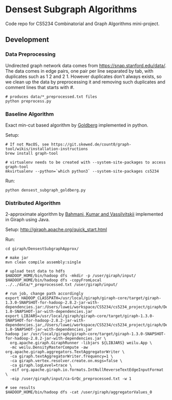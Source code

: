 # Densest Subgraph Algorithms

Code repo for CS5234 Combinatorial and Graph Algorithms mini-project.

## Development

### Data Preprocessing

Undirected graph network data comes from https://snap.stanford.edu/data/.
The data comes in edge pairs, one pair per line separated by tab,
with duplicates such as 1 2 and 2 1. However duplicates don't always exists,
so we clean up the data by preprocessing it and removing such duplicates and
comment lines that starts with #.

```
# produces data/*_preprocessed.txt files
python preprocess.py
```

### Baseline Algorithm

Exact min-cut based algorithm by [Goldberg](https://www2.eecs.berkeley.edu/Pubs/TechRpts/1984/CSD-84-171.pdf) implemented in python.

Setup:

```
# If not MacOS, see https://git.skewed.de/count0/graph-tool/wikis/installation-instructions
brew install graph-tool

# virtualenv needs to be created with --system-site-packages to access graph-tool
mkvirtualenv --python=`which python3` --system-site-packages cs5234
```

Run:

```
python densest_subgraph_goldberg.py
```

### Distributed Algorithm

2-approximate algorithm by [Bahmani, Kumar and Vassilvitskii](http://vldb.org/pvldb/vol5/p454_bahmanbahmani_vldb2012.pdf) implemented in Giraph using Java.

Setup: http://giraph.apache.org/quick_start.html

Run:

```
cd giraph/DensestSubgraphApprox/

# make jar
mvn clean compile assembly:single

# upload test data to hdfs
$HADOOP_HOME/bin/hadoop dfs -mkdir -p /user/giraph/input/
$HADOOP_HOME/bin/hadoop dfs -copyFromLocal ../../data/*_preprocessed.txt /user/giraph/input/

# run job, change path accordingly
export HADOOP_CLASSPATH=/usr/local/giraph/giraph-core/target/giraph-1.3.0-SNAPSHOT-for-hadoop-2.8.2-jar-with-dependencies.jar:/Users/luwei/workspace/CS5234/cs5234_project/giraph/DensestSubgraphApprox/target/DensestSubgraphApprox-1.0-SNAPSHOT-jar-with-dependencies.jar
export LIBJARS=/usr/local/giraph/giraph-core/target/giraph-1.3.0-SNAPSHOT-for-hadoop-2.8.2-jar-with-dependencies.jar,/Users/luwei/workspace/CS5234/cs5234_project/giraph/DensestSubgraphApprox/target/DensestSubgraphApprox-1.0-SNAPSHOT-jar-with-dependencies.jar
hadoop jar /usr/local/giraph/giraph-core/target/giraph-1.3.0-SNAPSHOT-for-hadoop-2.8.2-jar-with-dependencies.jar \
  org.apache.giraph.GiraphRunner -libjars ${LIBJARS} weilu.App \
  -mc weilu.DensityMasterCompute -aw org.apache.giraph.aggregators.TextAggregatorWriter \
  -ca giraph.textAggregatorWriter.frequency=1 \
  -ca giraph.vertex.resolver.create.on.msgs=false \
  -ca giraph.logLevel=trace \
  -eif org.apache.giraph.io.formats.IntNullReverseTextEdgeInputFormat \
  -eip /user/giraph/input/ca-GrQc_preprocessed.txt -w 1

# see results
$HADOOP_HOME/bin/hadoop dfs -cat /user/giraph/aggregatorValues_0
```
